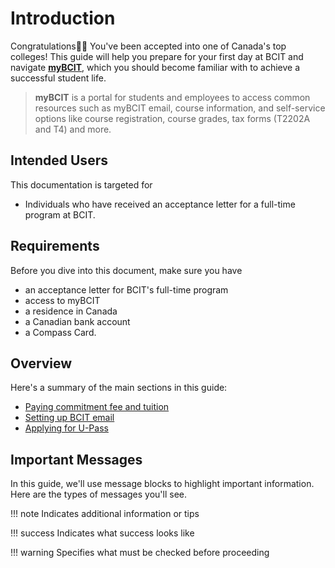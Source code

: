# **Introduction**

Congratulations🎊✨ You've been accepted into one of Canada's top colleges! This guide will help you prepare for your first day at BCIT and navigate **<u>[myBCIT](https://my.bcit.ca/)</u>**, which you should become familiar with to achieve a successful student life. 

> **myBCIT** is a portal for students and employees to access common resources such as myBCIT email, course information, and self-service options like course registration, course grades, tax forms (T2202A and T4) and more.


## Intended Users
This documentation is targeted for 

- Individuals who have received an acceptance letter for a full-time program at BCIT.

## Requirements

Before you dive into this document, make sure you have

- an acceptance letter for BCIT's full-time program
- access to myBCIT
- a residence in Canada
- a Canadian bank account
- a Compass Card.


## Overview
Here's a summary of the main sections in this guide:

- [Paying commitment fee and tuition](paying-tuition)
- [Setting up BCIT email](setting-up-email)
- [Applying for U-Pass](applying-for-upass.md)

## Important Messages
In this guide, we'll use message blocks to highlight important information. Here are the types of messages you'll see.

!!! note 
    Indicates additional information or tips

!!! success
    Indicates what success looks like

!!! warning
    Specifies what must be checked before proceeding
